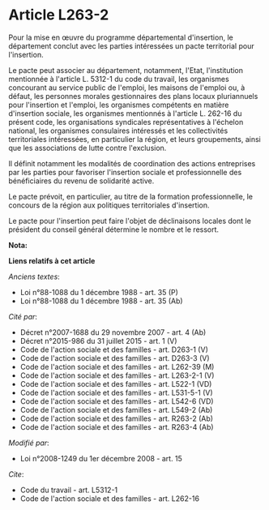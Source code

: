 # Article L263-2

Pour la mise en œuvre du programme départemental d'insertion, le département conclut avec les parties intéressées un pacte
territorial pour l'insertion. 

Le pacte peut associer au département, notamment, l'Etat, l'institution mentionnée à l'article L. 5312-1 du code du travail,
les organismes concourant au service public de l'emploi, les maisons de l'emploi ou, à défaut, les personnes morales
gestionnaires des plans locaux pluriannuels pour l'insertion et l'emploi, les organismes compétents en matière d'insertion
sociale, les organismes mentionnés à l'article L. 262-16 du présent code, les organisations syndicales représentatives à
l'échelon national, les organismes consulaires intéressés et les collectivités territoriales intéressées, en particulier la
région, et leurs groupements, ainsi que les associations de lutte contre l'exclusion. 

Il définit notamment les modalités de coordination des actions entreprises par les parties pour favoriser l'insertion sociale
et professionnelle des bénéficiaires du revenu de solidarité active. 

Le pacte prévoit, en particulier, au titre de la formation professionnelle, le concours de la région aux politiques
territoriales d'insertion. 

Le pacte pour l'insertion peut faire l'objet de déclinaisons locales dont le président du conseil général détermine le nombre
et le ressort.

**Nota:**



**Liens relatifs à cet article**

_Anciens textes_:

  - Loi n°88-1088 du 1 décembre 1988 - art. 35 (P)
  - Loi n°88-1088 du 1 décembre 1988 - art. 35 (Ab)

_Cité par_:

  - Décret n°2007-1688 du 29 novembre 2007 - art. 4 (Ab)
  - Décret n°2015-986 du 31 juillet 2015 - art. 1 (V)
  - Code de l'action sociale et des familles - art. D263-1 (V)
  - Code de l'action sociale et des familles - art. D263-3 (V)
  - Code de l'action sociale et des familles - art. L262-39 (M)
  - Code de l'action sociale et des familles - art. L263-2-1 (V)
  - Code de l'action sociale et des familles - art. L522-1 (VD)
  - Code de l'action sociale et des familles - art. L531-5-1 (V)
  - Code de l'action sociale et des familles - art. L542-6 (VD)
  - Code de l'action sociale et des familles - art. L549-2 (Ab)
  - Code de l'action sociale et des familles - art. R263-2 (Ab)
  - Code de l'action sociale et des familles - art. R263-4 (Ab)

_Modifié par_:

  - Loi n°2008-1249 du 1er décembre 2008 - art. 15

_Cite_:

  - Code du travail - art. L5312-1
  - Code de l'action sociale et des familles - art. L262-16
